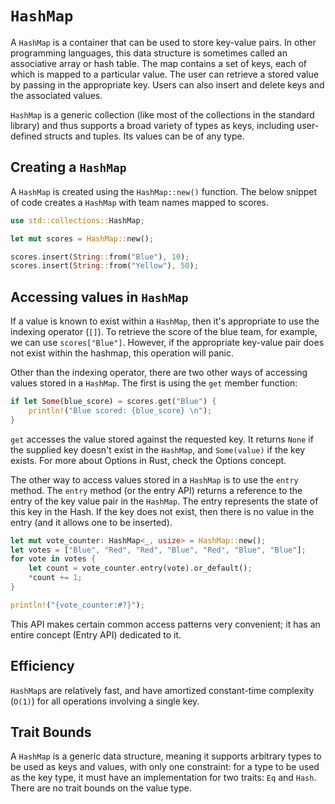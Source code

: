 # `HashMap`

A `HashMap` is a container that can be used to store key-value pairs. In other programming languages, this data structure is sometimes called an associative array or hash table. The map contains a set of keys, each of which is mapped to a particular value. The user can retrieve a stored value by passing in the appropriate key. Users can also insert and delete keys and the associated values.

`HashMap` is a generic collection (like most of the collections in the standard library) and thus supports a broad variety of types as keys, including user-defined structs and tuples. Its values can be of any type.

## Creating a `HashMap`

A `HashMap` is created using the `HashMap::new()` function. The below snippet of code creates a `HashMap` with team names mapped to scores.

```rust
use std::collections::HashMap;

let mut scores = HashMap::new();

scores.insert(String::from("Blue"), 10);
scores.insert(String::from("Yellow"), 50);
```

## Accessing values in `HashMap`

If a value is known to exist within a `HashMap`, then it's appropriate to use the indexing operator (`[]`). To retrieve the score of the blue team, for example, we can use `scores["Blue"]`. However, if the appropriate key-value pair does not exist within the hashmap, this operation will panic.

Other than the indexing operator, there are two other ways of accessing values stored in a `HashMap`. The first is using the `get` member function:

```rust
if let Some(blue_score) = scores.get("Blue") {
    println!("Blue scored: {blue_score} \n");
}
```

`get` accesses the value stored against the requested key. It returns `None` if the supplied key doesn't exist in the `HashMap`, and `Some(value)` if the key exists. For more about Options in Rust, check the Options concept.

The other way to access values stored in a `HashMap` is to use the `entry` method. The `entry` method (or the entry API) returns a reference to the entry of the key value pair in the `HashMap`. The entry represents the state of this key in the Hash. If the key does not exist, then there is no value in the entry (and it allows one to be inserted).

```rust
let mut vote_counter: HashMap<_, usize> = HashMap::new();
let votes = ["Blue", "Red", "Red", "Blue", "Red", "Blue", "Blue"];
for vote in votes {
    let count = vote_counter.entry(vote).or_default();
    *count += 1;
}

println!("{vote_counter:#?}");
```

This API makes certain common access patterns very convenient; it has an entire concept (Entry API) dedicated to it.

## Efficiency

`HashMap`s are relatively fast, and have amortized constant-time complexity (`O(1)`) for all operations involving a single key.

## Trait Bounds

A `HashMap` is a generic data structure, meaning it supports arbitrary types to be used as keys and values, with only one constraint: for a type to be used as the key type, it must have an implementation for two traits: `Eq` and `Hash`. There are no trait bounds on the value type.
